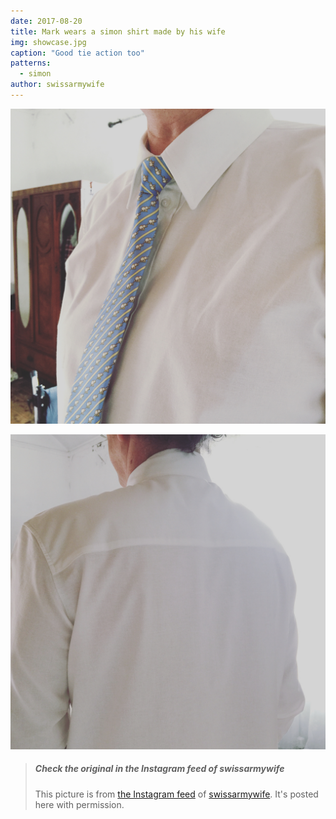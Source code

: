 ```yaml
---
date: 2017-08-20
title: Mark wears a simon shirt made by his wife
img: showcase.jpg
caption: "Good tie action too"
patterns:
  - simon
author: swissarmywife
---
```


![Another view](2.jpg)

![And a back view](3.jpg)

> ##### Check the original in the Instagram feed of swissarmywife
> 
> This picture is from [the Instagram feed](https://www.instagram.com/p/BYAX07OFEPL/) of [swissarmywife](https://mnel2.wordpress.com/). It's posted here with permission.
